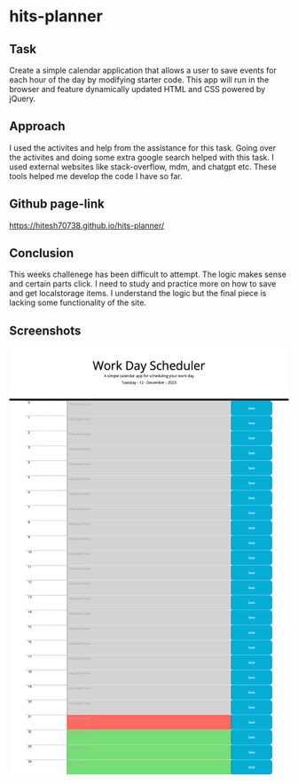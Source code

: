 # hits-planner

## Task

Create a simple calendar application that allows a user to save events for each hour of the day by modifying starter code. This app will run in the browser and feature dynamically updated HTML and CSS powered by jQuery.

## Approach

I used the activites and help from the assistance for this task. Going over the activites and doing some extra google search helped with this task. I used external websites like stack-overflow, mdm, and chatgpt etc. These tools helped me develop the code I have so far.

## Github page-link

https://hitesh70738.github.io/hits-planner/

## Conclusion 
This weeks challenege has been difficult to attempt. The logic makes sense and certain parts click. I need to study and practice more on how to save and get localstorage items. I understand the logic but the final piece is lacking some functionality of the site.

## Screenshots 

<img src = 'images/Main-page.png'>